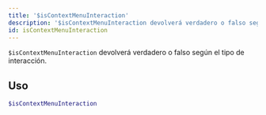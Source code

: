 ```yaml
---
title: '$isContextMenuInteraction'
description: '$isContextMenuInteraction devolverá verdadero o falso según el tipo de interacción.'
id: isContextMenuInteraction
---
```


`$isContextMenuInteraction` devolverá verdadero o falso según el tipo de interacción.

## Uso

```php
$isContextMenuInteraction
```